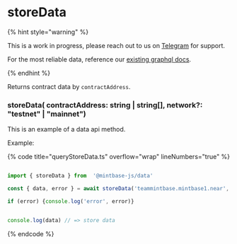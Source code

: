 # storeData



{% hint style="warning" %}



This is a work in progress, please reach out to us on [Telegram](https://t.me/mintdev) for support.

For the most reliable data, reference our [existing graphql docs](https://docs.mintbase.io/dev/read-data/mintbase-graph).



{% endhint %}




Returns contract data  by `contractAddress`.



### storeData( contractAddress: string | string[], network?: "testnet" | "mainnet")



This is an example of a data api method.




Example:



{% code title="queryStoreData.ts" overflow="wrap" lineNumbers="true" %}

```typescript

import { storeData } from  '@mintbase-js/data'

const { data, error } = await storeData('teammintbase.mintbase1.near', 'mainnet');

if (error) {console.log('error', error)}


console.log(data) // => store data

```

{% endcode %}